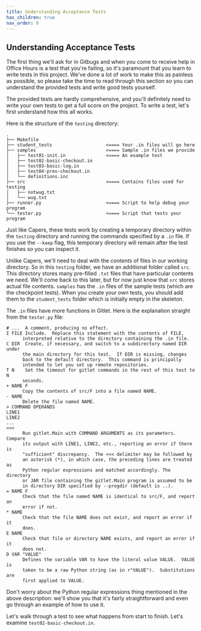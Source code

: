```yaml
---
title: Understanding Acceptance Tests
has_children: true
nav_order: 9
---
```


Understanding Acceptance Tests
-------------------------------

The first thing we'll ask for in Gitbugs and when you come to receive help in
Office Hours is a test that you're failing, so it's paramount that you learn to
write tests in this project.  We've done a lot of work to make this as painless
as possible, so please take the time to read through this section so you can
understand the provided tests and write good tests yourself.

The provided tests are hardly comprehensive, and you'll definitely need to write
your own tests to get a full score on the project. To write a test, let's first
understand how this all works.

Here is the structure of the `testing` directory:

    .
    ├── Makefile
    ├── student_tests                    <==== Your .in files will go here
    ├── samples                          <==== Sample .in files we provide
    │   ├── test01-init.in               <==== An example test
    │   ├── test02-basic-checkout.in
    │   ├── test03-basic-log.in
    │   ├── test04-prev-checkout.in
    │   └── definitions.inc
    ├── src                              <==== Contains files used for testing
    │   ├── notwug.txt
    │   └── wug.txt
    ├── runner.py                        <==== Script to help debug your program
    └── tester.py                        <==== Script that tests your program

Just like Capers, these tests work by creating a temporary directory within the
`testing` directory and running the commands specified by a `.in` file. If you
use the `--keep` flag, this temporary directory will remain after the test
finishes so you can inspect it.

Unlike Capers, we'll need to deal with the _contents_ of files in our working
directory. So in this `testing` folder, we have an additional folder called
`src`. This directory stores many pre-filled `.txt` files that have particular
contents we need. We'll come back to this later, but for now just know that
`src` stores actual file contents. `samples` has the `.in` files of the
sample tests (which are the checkpoint tests). When you create your own tests,
you should add them to the `student_tests` folder which is initially empty in
the skeleton.

The `.in` files have more functions in Gitlet. Here is the explanation straight
from the `tester.py` file:

    # ...  A comment, producing no effect.
    I FILE Include.  Replace this statement with the contents of FILE,
          interpreted relative to the directory containing the .in file.
    C DIR  Create, if necessary, and switch to a subdirectory named DIR under
          the main directory for this test.  If DIR is missing, changes
          back to the default directory.  This command is principally
          intended to let you set up remote repositories.
    T N    Set the timeout for gitlet commands in the rest of this test to N
          seconds.
    + NAME F
          Copy the contents of src/F into a file named NAME.
    - NAME
          Delete the file named NAME.
    > COMMAND OPERANDS
    LINE1
    LINE2
    ...
    <<<
          Run gitlet.Main with COMMAND ARGUMENTS as its parameters.  Compare
          its output with LINE1, LINE2, etc., reporting an error if there is
          "sufficient" discrepancy.  The <<< delimiter may be followed by
          an asterisk (*), in which case, the preceding lines are treated as
          Python regular expressions and matched accordingly. The directory
          or JAR file containing the gitlet.Main program is assumed to be
          in directory DIR specified by --progdir (default is ..).
    = NAME F
          Check that the file named NAME is identical to src/F, and report an
          error if not.
    * NAME
          Check that the file NAME does not exist, and report an error if it
          does.
    E NAME
          Check that file or directory NAME exists, and report an error if it
          does not.
    D VAR "VALUE"
          Defines the variable VAR to have the literal value VALUE.  VALUE is
          taken to be a raw Python string (as in r"VALUE").  Substitutions are
          first applied to VALUE.

Don't worry about the Python regular expressions thing mentioned in the above
description: we'll show you that it's fairly straightforward and even go through
an example of how to use it.

Let's walk through a test to see what happens from start to finish. Let's
examine `test02-basic-checkout.in`.
